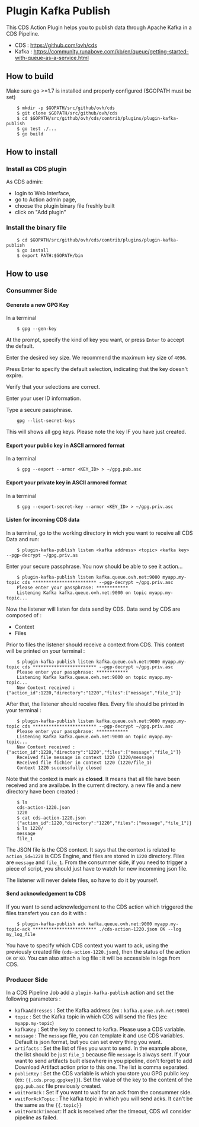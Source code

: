 # Plugin Kafka Publish

This CDS Action Plugin helps you to publish data through Apache Kafka in a CDS Pipeline.

- CDS : https://github.com/ovh/cds
- Kafka : https://community.runabove.com/kb/en/queue/getting-started-with-queue-as-a-service.html

## How to build

Make sure go >=1.7 is installed and properly configured ($GOPATH must be set)

```shell
    $ mkdir -p $GOPATH/src/github/ovh/cds
    $ git clone $GOPATH/src/github/ovh/cds
    $ cd $GOPATH/src/github/ovh/cds/contrib/plugins/plugin-kafka-publish
    $ go test ./...
    $ go build
```

## How to install

### Install as CDS plugin

As CDS admin:

- login to Web Interface,
- go to Action admin page,
- choose the plugin binary file freshly built
- click on "Add plugin"

### Install the binary file

```shell
    $ cd $GOPATH/src/github/ovh/cds/contrib/plugins/plugin-kafka-publish
    $ go install
    $ export PATH:$GOPATH/bin
```

## How to use

### Consummer Side

#### Generate a new GPG Key

In a terminal

```shell
    $ gpg --gen-key
```

At the prompt, specify the kind of key you want, or press `Enter` to accept the default.

Enter the desired key size. We recommend the maximum key size of `4096`.

Press Enter to specify the default selection, indicating that the key doesn't expire.

Verify that your selections are correct.

Enter your user ID information.

Type a secure passphrase.

```shell
    gpg --list-secret-keys
```

This will shows all gpg keys. Please note the key IF you have just created.

#### Export your public key in ASCII armored format

In a terminal

```shell
    $ gpg --export --armor <KEY_ID> > ~/gpg.pub.asc
```

#### Export your private key in ASCII armored format

In a terminal

```shell
    $ gpg --export-secret-key --armor <KEY_ID> > ~/gpg.priv.asc
```

#### Listen for incoming CDS data

In a terminal, go to the working directory in wich you want to receive all CDS Data and run:

```shell
    $ plugin-kafka-publish listen <kafka address> <topic> <kafka key> --pgp-decrypt ~/gpg.priv.as
```

Enter your secure passphrase. You now should be able to see it action...

```shell
    $ plugin-kafka-publish listen kafka.queue.ovh.net:9000 myapp.my-topic cds ************************ --pgp-decrypt ~/gpg.priv.asc
    Please enter your passphrase: ************
    Listening Kafka kafka.queue.ovh.net:9000 on topic myapp.my-topic...
```

Now the listener will listen for data send by CDS. Data send by CDS are composed of :

- Context
- Files

Prior to files the listener should receive a context from CDS. This context will be printed on your terminal :

```shell
    $ plugin-kafka-publish listen kafka.queue.ovh.net:9000 myapp.my-topic cds ************************ --pgp-decrypt ~/gpg.priv.asc
    Please enter your passphrase: ************
    Listening Kafka kafka.queue.ovh.net:9000 on topic myapp.my-topic...
    New Context received : {"action_id":1220,"directory":"1220","files":["message","file_1"]}
```

After that, the listener should receive files. Every file should be printed in your terminal :

```shell
    $ plugin-kafka-publish listen kafka.queue.ovh.net:9000 myapp.my-topic cds ************************ --pgp-decrypt ~/gpg.priv.asc
    Please enter your passphrase: ************
    Listening Kafka kafka.queue.ovh.net:9000 on topic myapp.my-topic...
    New Context received : {"action_id":1220,"directory":"1220","files":["message","file_1"]}
    Received file message in context 1220 (1220/message)
    Received file fichier in context 1220 (1220/file_1)
    Context 1220 successfully closed
```

Note that the context is mark as **closed**. It means that all file have been received and are availabe.
In the current directory. a new file and a new directory have been created :

```shell
    $ ls
    cds-action-1220.json
    1220
    $ cat cds-action-1220.json
    {"action_id":1220,"directory":"1220","files":["message","file_1"]}
    $ ls 1220/
    message
    file_1
```

The JSON file is the CDS context. It says that the context is related to `action_id=1220` is CDS Engine, and files are stored in `1220` directory. Files are `message` and `file_1`.
From the consummer side, if you need to trigger a piece of script, you should just have to watch for new incomming json file.

The listener will never delete files, so have to do it by yourself.

#### Send acknowledgement to CDS

If you want to send acknowledgement to the CDS action which triggered the files transfert you can do it with :

```shell
    $ plugin-kafka-publish ack kafka.queue.ovh.net:9000 myapp.my-topic-ack ************************ ./cds-action-1220.json OK --log my_log_file
```

You have to specify which CDS context you want to ack, using the previously created file (`cds-action-1220.json`), then the status of the action `OK` or `KO`. You can also attach a log file : it will be accessible in logs from CDS.


### Producer Side

In a CDS Pipeline Job add a `plugin-kafka-publish` action and set the following parameters :

- `kafkaAddresses` : Set the Kafka address (ex : `kafka.queue.ovh.net:9000`)
- `topic` : Set the Kafka topic in which CDS will send the files (ex: `myapp.my-topic`)
- `kafkaKey` : Set the key to connect to kafka. Please use a CDS variable.
- `message` : The `message` file, you can template it and use CDS variables. Default is json format, but you can set every thing you want.
- `artifacts` : Set the list of files you want to send. In the example abose, the list should be just `file_1` because file `message` is always sent. If your want to send artifacts built elsewhere in you pipeline, don't forget to add Download Artifact action prior to this one. The list is comma separated.
- `publicKey` : Set the CDS variable is which you store you GPG public key (ex: `{{.cds.prog.gpgkey}}`). Set the value of the key to the content of the `gpg.pub.asc` file previously created.
- `waitForAck` : Set if you want to wait for an ack from the consummer side.
- `waitForAckTopic` : The kafka topic in which you will send acks. It can't be the same as the `{{.topic}}`
- `waitForAckTimeout`: If ack is received after the timeout, CDS wil consider pipeline as failed.
